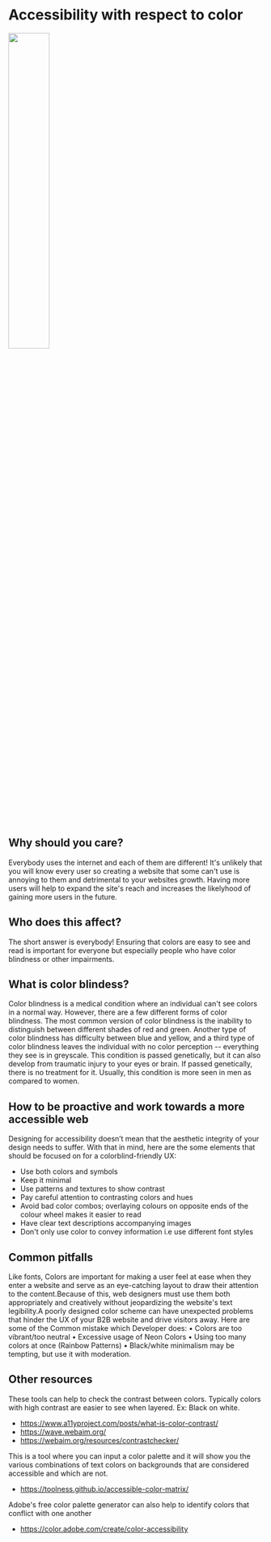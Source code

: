 
# Accessibility with respect to color

<img src="https://github.com/PortfoliU-Project/PortfoliU-Project/blob/b45836821d9dbdf6f8a8d5c6b2c00b1985c4a198/Team/Assets/Color-Blindness.jpg" width=40%/>

## Why should you care?

Everybody uses the internet and each of them are different! It's unlikely that you will know every user so creating a website that some can't use is annoying to them and detrimental to your websites growth. Having more users will help to expand the site's reach and increases the likelyhood of gaining more users in the future.

## Who does this affect?

The short answer is everybody! Ensuring that colors are easy to see and read is important for everyone but especially people who have color blindness or other impairments.

## What is color blindess?

Color blindness is a medical condition where an individual can't see colors in a normal way. However, there are a few different forms of color blindness. The most common version of color blindness is the inability to distinguish between different shades of red and green. Another type of color blindness has difficulty between blue and yellow, and a third type of color blindness leaves the individual with no color perception -- everything they see is in greyscale. 
This condition is passed genetically, but it can also develop from traumatic injury to your eyes or brain. If passed genetically, there is no treatment for it. Usually, this condition is more seen in men as compared to women.

## How to be proactive and work towards a more accessible web
Designing for accessibility doesn’t mean that the aesthetic integrity of your design needs to suffer. With that in mind, here are the some elements that should be focused on for a colorblind-friendly UX:
  * Use both colors and symbols
  * Keep it minimal
  * Use patterns and textures to show contrast
  * Pay careful attention to contrasting colors and hues
  * Avoid bad color combos; overlaying colours on opposite ends of the colour wheel makes it easier to read
  * Have clear text descriptions accompanying images
  * Don't only use color to convey information i.e use different font styles
  
## Common pitfalls
Like fonts, Colors are important for making a user feel at ease when they enter a website and serve as an eye-catching layout to draw their attention to the content.Because of this, web designers must use them both appropriately and creatively without jeopardizing the website's text legibility.A poorly designed color scheme can have unexpected problems that hinder the UX of your B2B website and drive visitors away. Here are some of the Common mistake which Developer does:
   • Colors are too vibrant/too neutral
   • Excessive usage of Neon Colors
   • Using too many colors at once (Rainbow Patterns)
   • Black/white minimalism may be tempting, but use it with moderation.

## Other resources

These tools can help to check the contrast between colors. Typically colors with high contrast are easier to see when layered. Ex: Black on white.
* https://www.a11yproject.com/posts/what-is-color-contrast/
* https://wave.webaim.org/
* https://webaim.org/resources/contrastchecker/

This is a tool where you can input a color palette and it will show you the various combinations of text colors on backgrounds that are considered accessible and which are not.
* https://toolness.github.io/accessible-color-matrix/

Adobe's free color palette generator can also help to identify colors that conflict with one another
* https://color.adobe.com/create/color-accessibility
